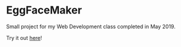 # EggFaceMaker

Small project for my Web Development class completed in May 2019.

Try it out [here](https://annieztang.github.io/EggFaceMaker/)!
